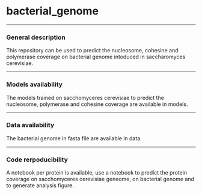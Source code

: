 # bacterial_genome

___________________________________________________________________
### General description
This repository can be used to predict the nucleosome, cohesine and polymerase coverage on bacterial genome intoduced in saccharomyces cerevisiae.

______________________________________________________________________
### Models availability
The models trained on sacchomyceres cerevisiae to predict the nucleosome, polymerase and cohesine coverage are available in models.


___________________________________________________________________________
### Data availability
The bacterial genome in fasta file are available in data. 

________________________________________________________________________

### Code rerpoducibility
A notebook per protein is available, use a notebook to predict the protein coverage on sacchomyceres cerevisiae geneome, on bacterial genome and to generate analysis figure.
